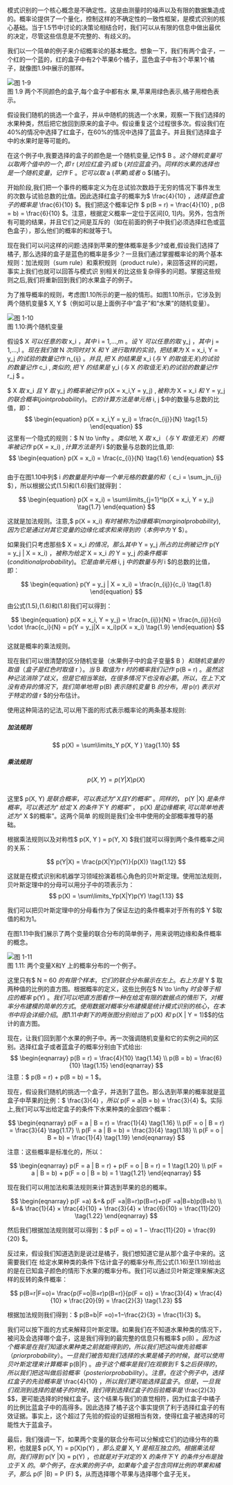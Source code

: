 模式识别的一个核心概念是不确定性。这是由测量时的噪声以及有限的数据集造成的。概率论提供了一个量化，控制这样的不确定性的一致性框架，是模式识别的核心基础。当于1.5节中讨论的决策论相结合时，我们可以从有限的信息中做出最优的决定，尽管这些信息是不完整的、有歧义的。

我们以一个简单的例子来介绍概率论的基本概念。想象一下，我们有两个盒子，一个红的一个蓝的，红的盒子中有2个苹果6个橘子，蓝色盒子中有3个苹果1个橘子，就像图1.9中展示的那样。

![图 1-9](images/apple_orange.png)    
图 1.9 两个不同颜色的盒子,每个盒子中都有水 果,苹果用绿色表示,橘子用橙色表示。    

假设我们随机的挑选一个盒子，并从中随机的挑选一个水果，观察一下我们选择的水果种类，然后把它放回到原来的盒子中。假设重复这个过程很多次。假设我们在40%的情况中选择了红盒子，在60%的情况中选择了蓝盒子。并且我们选择盒子中的水果时是等可能的。    

在这个例子中,我要选择的盒子的颜色是一个随机变量,记作$ B $。这个随机变量可以取两个值中的一个,即$ r $(对应红盒子)或$ b $(对应蓝盒子)。同样的水果的选择也是一个随机变量，记作$ F $。它可以取$ a $(苹果)或者$ o $(橘子)。     

开始阶段,我们把一个事件的概率定义为在总试验次数趋于无穷的情况下事件发生的次数与试验总数的比值。因此选择红盒子的概率为$ \frac{4}{10} $，选择蓝色盒子的概率是$ \frac{6}{10} $。我们把这个概率记作 $ p(B = r) = \frac{4}{10} , p(B = b) = \frac{6}{10} $。注意，根据定义概率一定位于区间[0,
1]内。另外，包含所有可能的结果，并且它们之间是互斥的（如在前面的例子中我们必须选择红色或蓝色盒子），那么他们的概率的和就等于1。    

现在我们可以问这样的问题:选择到苹果的整体概率是多少?或者,假设我们选择了橘子, 那么选择的盒子是蓝色的概率是多少？一旦我们通过掌握概率论的两个基本规则：加法规则（sum rule）和乘积规则（product rule），来回答这样的问题，事实上我们也就可以回答与模式识 别相关的比这些复杂得多的问题。掌握这些规则之后,我们将重新回到我们的水果盒子的例子。    

为了推导概率的规则，考虑图1.10所示的更一般的情形。如图1.10所示，它涉及到两个随机变量$ X, Y $（例如可以是上面例子中“盒子”和“水果”的随机变量）。

![图 1-10](images/two_random_variables.png)    
图 1.10:两个随机变量     

假设$ X $可以任意的取$ x_i $，其中$ i = 1,...,m $。设$ Y $可以任意的取$ y_j $，其中$ j = 1,...,l $。现在我们做$ N $次同时对$ X $和$ Y $进行取样的实验，把结果为$ X = x_i, Y = y_j $的试验的数量记作$ n_{ij} $。并且,把$ X $的结果是$ x_i $(与$ Y $的取值无关)的试验的数量记作$ c_i $,类似的,把$ Y $的结果是$ y_i $(与$ X $的取值无关)的试验的数量记作$ r_j $ 。     

$ X $取$ x_i $且$ Y $取$ y_j $的概率被记作$ p(X = x_i,Y = y_j) $,被称为$ X = x_i $和$ Y = y_j $的联合概率(joint probability)。它的计算方法是单元格$ i, j $中的数量与总数的比值，即：     
$$
\begin{equation}
p(X = x_i,Y = y_i) = \frac{n_{ij}}{N} \tag{1.5}
\end{equation}
$$
这里有一个隐式的规则：$ N \to \infty $。类似地,$ X $取$ x_i $（与$ Y $取值无关）的概率被记作$ p(X = x_i) $,计算方法是列$ i $的数量与总数的比值,即:     
$$
\begin{equation}
p(X = x_i) = \frac{c_{i}}{N} \tag{1.6}
\end{equation}
$$  
由于在图1.10中列$ i $的数量是列中每一个单元格的数量的和（$ c_i = \sum_jn_{ij} $），所以根据公式(1.5)和(1.6)我们就得到：     

$$
\begin{equation}
p(X = x_i) = \sum\limits_{j=1}^lp(X = x_i, Y = y_j) \tag{1.7}
\end{equation}
$$    

这就是加法规则。注意,$ p(X = x_i) $有时被称为边缘概率(marginal probability),因为它是通过对其它变量的边缘化或求和来得到的（本例中为$ Y $）。     

如果我们只考虑那些$ X = x_i $的情况，那么其中$ Y = y_j $所占的比例被记作$ p(Y = y_j | X = x_i) $，被称为给定$ X = x_i $的$ Y = y_j $的条件概率(conditional probability)。它是由单元格$ i, j $中的数量与列$ i $的总数的比值，即：    

$$
\begin{equation}
p(Y = y_j | X = x_i) = \frac{n_{ij}}{c_i} \tag{1.8}
\end{equation}
$$   

由公式(1.5),(1.6)和(1.8)我们可以得到：

$$
\begin{equation}
p(X = x_i, Y = y_j) = \frac{n_{ij}}{N} = \frac{n_{ij}}{ci} \cdot \frac{c_i}{N} = p(Y = y_j|X = x_i)p(X = x_i) \tag{1.9}
\end{equation}
$$   
这就是概率的乘法规则。     

现在我们可以很清楚的区分随机变量（水果例子中的盒子变量$ B $）和随机变量的取值（盒子是红色时取值$ r $）。当$ B $取值为$ r $时的概率我们记作$ p(B = r) $。虽然这种记法消除了歧义，但是它相当笨拙，在很多情况下也没有必要。所以，在上下文没有奇异的情况下，我们简单地用$ p(B) $表示随机变量$ B $的分布，用$ p(r) $表示对于特定的值$ r $的分布估计。     

使用这种简洁的记法,可以用下面的形式表示概率论的两条基本规则:  
##### 加法规则
$$
p(X) = \sum\limits_Y p(X, Y ) \tag{1.10}
$$
##### 乘法规则
$$
p(X, Y) = p(Y|X)p(X) \tag{1.11} 
$$  
这里$ p(X, Y) $是联合概率，可以表述为“X且Y的概率”。同样的，$ p(Y |X) $是条件概率，可以表述为“给定$ X $的条件下$ Y $的概率”，$ p(X) $是边缘概率,可以简单地表述为“$ X $的概率”。这两个简单 的规则是我们全书中使用的全部概率推导的基础。    

根据乘法规则以及对称性$  p(X, Y ) = p(Y, X) $我们就可以得到两个条件概率之间的关系：    

$$
p(Y|X) = \frac{p(X|Y)p(Y)}{p(X)} \tag{1.12} 
$$

这就是在模式识别和机器学习领域扮演着核心角色的贝叶斯定理。使用加法规则，贝叶斯定理中的分母可以用分子中的项表示为：    
$$
p(X) = \sum\limits_Yp(X|Y)p(Y) \tag{1.13} 
$$

我们可以把贝叶斯定理中的分母看作为了保证左边的条件概率对于所有的$ Y $取值的和为1。    

在图1.11中我们展示了两个变量的联合分布的简单例子，用来说明边缘和条件概率的概念。

![图 1-11](images/two_variables_distribute.png)    
图 1.11: 两个变量X和Y 上的概率分布的一个例子。

这里只有$ N = 60 $的有限个样本，它们的联合分布展示在左上。右上方是$ Y $ 取两种值的比例的直方图。根据概率的定义，这些比例在$ N \to \infty $时会等于相应的概率$ p(Y) $。我们可以吧直方图看作一种在给定有限的数据点的情形下，对概率分布建模的简单的方式。使用数据对概率分布建模是统计模式识别的核心，在本书中将会详细介绍。图1.11中剩下的两张图分别给出了$ p(X) $和$ p(X | Y = 1)$$的估计的直方图。     

现在，让我们回到那个水果的例子中。再一次强调随机变量和它的实例之间的区别。选择红盒子或者蓝盒子的概率分别由下式给出:    
$$
\begin{eqnarray}
p(B = r) = \frac{4}{10} \tag{1.14} \\
p(B = b) = \frac{6}{10} \tag{1.15}
\end{eqnarray}
$$
注意：$ p(B = r) + p(B = b) = 1 $。     

现在，假设我们随机的挑选一个盒子，并选到了蓝色。那么选到苹果的概率就是蓝盒子中苹果的比例：$ \frac{3}{4} $，所以$ p(F = a|B = b) = \frac{3}{4} $。实际上,我们可以写出给定盒子的条件下水果种类的全部四个概率： 

$$
\begin{eqnarray}
p(F = a | B = r) = \frac{1}{4} \tag{1.16} \\
p(F = o | B = r) = \frac{3}{4} \tag{1.17} \\
p(F = a | B = b) = \frac{3}{4} \tag{1.18} \\
p(F = o | B = b) = \frac{1}{4} \tag{1.19}
\end{eqnarray}
$$

注意：这些概率是标准化的，所以：

$$
\begin{eqnarray}
p(F = a | B = r) + p(F = o | B = r) = 1  \tag{1.20} \\
p(F = a | B = b) + p(F = o | B = b) = 1  \tag{1.21}
\end{eqnarray}
$$

现在我们可以用加法和乘法规则来计算选到苹果的总的概率。

$$
\begin{eqnarray}
p(F =a) &=& p(F =a|B=r)p(B=r)+p(F =a|B=b)p(B=b) \\
&=& \frac{1}{4} × \frac{4}{10} + \frac{3}{4} × \frac{6}{10} = \frac{11}{20} \tag{1.22}
\end{eqnarray}
$$

然后我们根据加法规则就可以得到：$ p(F = o) = 1 − \frac{11}{20} = \frac{9}{20} $。

反过来，假设我们知道选到是说过是橘子，我们想知道它是从那个盒子中来的。这需要我们在 给定水果种类的条件下估计盒子的概率分布,而公式(1.16)至(1.19)给出的是在已知盒子颜色的情形下水果的概率分布。我们可以通过贝叶斯定理来解决这样的反转的条件概率：    

$$
p(B=r|F=o)= \frac{p(F=o|B=r)p(B=r)}{p(F = o)} = \frac{3}{4} × \frac{4}{10} × \frac{20}{9} = \frac{2}{3} \tag{1.23}
$$

根据加法规则我们得到：$ p(B=b|F =o)=1−\frac{2}{3} = \frac{1}{3} $。

我们可以按下面的方式来解释贝叶斯定理。如果我们在不知道水果种类的情况下，被问及会选择哪个盒子，这是我们得到的最完整的信息只有概率$ p(B) $。因为这个概率是在我们知道水果种类之前就能得到的，所以我们把这叫做先验概率（prior probability）。一旦我们被告知我们选择的水果是橘子的时候，就可以使用贝叶斯定理来计算概率$ p(B|F) $。由于这个概率是我们在观察到$ F
$$之后获得的，所以我们把这叫做后验概率（posterior probability）。注意，在这个例子中，选择红盒子的先验概
率是$ \frac{4}{10} $，所以我们更可能选择蓝盒子。但是，一旦我们观测到选择的是橘子的时候，我们得到选择红盒子的后验概率是$ \frac{2}{3}
$$，更可能选择的时候红盒子。这个结果与我们的直觉相符，因为红盒子中橘子的比例比蓝盒子中的高得多。因此选择了橘子这个事实提供了利于选择红盒子的有效证据。事实上，这个超过了先验的假设的证据相当有效，使得红盒子被选择的可能性大于蓝盒子。

最后，我们强调一下，如果两个变量的联合分布可以分解成它们的边缘分布的乘积，也就是$ p(X, Y) = p(X)p(Y) $，那么变量$ X, Y $是相互独立的。根据乘法规则，我们得到$ p(Y |X) = p(Y) $，也就是对于对定的$ X $的条件下$ Y $的条件分布是独立于$ X $的。举个例子，在水果的例子中，如果每个盒子包含同样比例的苹果和橘子，那么$ p(F |B) = P (F) $，从而选择哪个苹果与选择哪个盒子无关。
